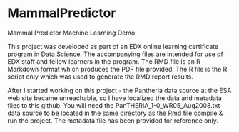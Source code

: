 # MammalPredictor
Mammal Predictor Machine Learning Demo

This project was developed as part of an EDX online learning certificate program in Data Science. The accompanying files are intended for use of EDX staff and fellow learners in the program. The RMD file is an R Markdown format which produces the PDF file provided. The R file is the R script only which was used to generate the RMD report results.

After I started working on this project - the Pantheria data source at the ESA web site became unreachable, so I have localized the data and metadata files to this github. You will need the PanTHERIA_1-0_WR05_Aug2008.txt data source to be located in the same directory as the Rmd file compile & run the project. The metadata file has been provided for reference only.
